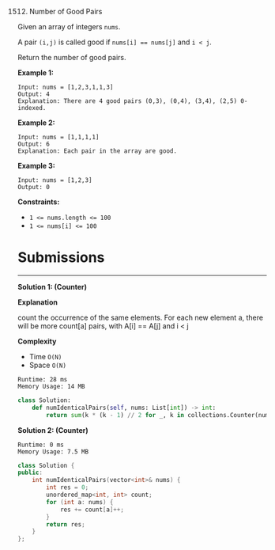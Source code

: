 1512. Number of Good Pairs

Given an array of integers `nums`.

A pair `(i,j)` is called good if `nums[i] == nums[j]` and `i < j`.

Return the number of good pairs.

 

**Example 1:**
```
Input: nums = [1,2,3,1,1,3]
Output: 4
Explanation: There are 4 good pairs (0,3), (0,4), (3,4), (2,5) 0-indexed.
```

**Example 2:**
```
Input: nums = [1,1,1,1]
Output: 6
Explanation: Each pair in the array are good.
```

**Example 3:**
```
Input: nums = [1,2,3]
Output: 0
```

**Constraints:**

* `1 <= nums.length <= 100`
* `1 <= nums[i] <= 100`

# Submissions
---
**Solution 1: (Counter)**

**Explanation**

count the occurrence of the same elements.
For each new element a,
there will be more count[a] pairs,
with A[i] == A[j] and i < j


**Complexity**

* Time `O(N)`
* Space `O(N)`

```
Runtime: 28 ms
Memory Usage: 14 MB
```
```python
class Solution:
    def numIdenticalPairs(self, nums: List[int]) -> int:
        return sum(k * (k - 1) // 2 for _, k in collections.Counter(nums).items())
```

**Solution 2: (Counter)**
```
Runtime: 0 ms
Memory Usage: 7.5 MB
```
```c++
class Solution {
public:
    int numIdenticalPairs(vector<int>& nums) {
        int res = 0;
        unordered_map<int, int> count;
        for (int a: nums) {
            res += count[a]++;
        }
        return res;
    }
};
```